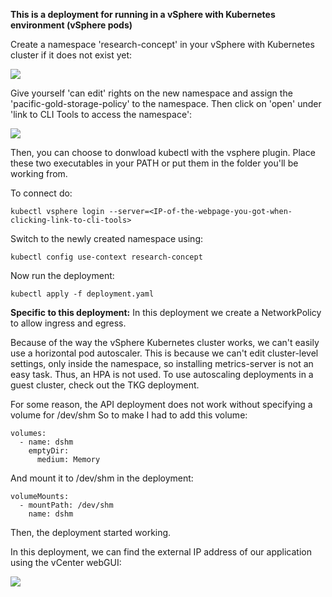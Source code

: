 **This is a deployment for running in a vSphere with Kubernetes environment (vSphere pods)**

Create a namespace 'research-concept' in your vSphere with Kubernetes cluster if it does not exist yet:

![](https://i.imgur.com/90WBygM.png)

Give yourself 'can edit' rights on the new namespace and assign the 'pacific-gold-storage-policy' to the namespace. Then click on 'open' under 'link to CLI Tools to access the namespace':

![](https://i.imgur.com/UyYWIhk.png)

Then, you can choose to donwload kubectl with the vsphere plugin. Place these two executables in your PATH or put them in the folder you'll be working from.

To connect do:
````console
kubectl vsphere login --server=<IP-of-the-webpage-you-got-when-clicking-link-to-cli-tools>
````

Switch to the newly created namespace using:
````console
kubectl config use-context research-concept
````
Now run the deployment:
````console
kubectl apply -f deployment.yaml
````

**Specific to this deployment:**
In this deployment we create a NetworkPolicy to allow ingress and egress.

Because of the way the vSphere Kubernetes cluster works, we can't easily use a horizontal pod autoscaler. This is because we can't edit cluster-level settings, only inside the namespace, so installing metrics-server is not an easy task. 
Thus, an HPA is not used. To use autoscaling deployments in a guest cluster, check out the TKG deployment.

For some reason, the API deployment does not work without specifying a volume for /dev/shm
So to make I had to add this volume:
````console
volumes:
  - name: dshm
    emptyDir:
      medium: Memory
````
And mount it to /dev/shm in the deployment:
````console
volumeMounts:
  - mountPath: /dev/shm
    name: dshm
````
Then, the deployment started working.

In this deployment, we can find the external IP address of our application using the vCenter webGUI:

![](https://i.imgur.com/xLzqzp2.png)
